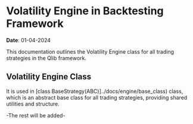 # Volatility Engine in Backtesting Framework

**Date**: 01-04-2024  

This documentation outlines the Volatility Engine class for all trading strategies in the Qlib framework.

## Volatility Engine Class

It is used in [class BaseStrategy(ABC)]../docs/engine/base_class) class, which is an abstract base class for all trading strategies, providing shared utilities and structure.

-The rest will be added-